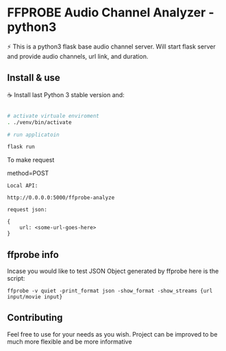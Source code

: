# FFPROBE Audio Channel Analyzer - python3


:zap: This is a python3 flask base audio channel server. Will start flask server and provide audio channels, url link, and duration.


## Install & use
:coffee: Install last Python 3 stable version and:

```sh

# activate virtuale enviroment
. ./venv/bin/activate

# run applicatoin

flask run 

```

To make request 

method=POST
```
Local API:

http://0.0.0.0:5000/ffprobe-analyze

request json:

{
    url: <some-url-goes-here>
}

```


## ffprobe info

Incase you would like to test JSON Object generated by ffprobe here is the script:

```
ffprobe -v quiet -print_format json -show_format -show_streams {url input/movie input}
```

## Contributing
Feel free to use for your needs as you wish. Project can be improved to be much more flexible and be more informative
